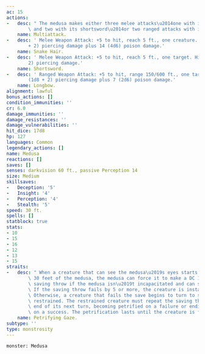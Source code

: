 ```yaml
---
ac: 15
actions:
-   desc: " The medusa makes either three melee attacks\u2014one with its snake hair\
        \ and two with its shortsword\u2014or two ranged attacks with its longbow."
    name: Multiattack.
-   desc: ' Melee Weapon Attack: +5 to hit, reach 5 ft., one creature. Hit: 4 (1d4
        + 2) piercing damage plus 14 (4d6) poison damage.'
    name: Snake Hair.
-   desc: ' Melee Weapon Attack: +5 to hit, reach 5 ft., one target. Hit: 5 (1d6 +
        2) piercing damage.'
    name: Shortsword.
-   desc: ' Ranged Weapon Attack: +5 to hit, range 150/600 ft., one target. Hit: 6
        (1d8 + 2) piercing damage plus 7 (2d6) poison damage.'
    name: Longbow.
alignment: lawful
bonus_actions: []
condition_immunities: ''
cr: 6.0
damage_immunities: ''
damage_resistances: ''
damage_vulnerabilities: ''
hit_dice: 17d8
hp: 127
languages: Common
legendary_actions: []
name: Medusa
reactions: []
saves: []
senses: darkvision 60 ft., passive Perception 14
size: Medium
skillsaves:
-   Deception: '5'
-   Insight: '4'
-   Perception: '4'
-   Stealth: '5'
speed: 30 ft.
spells: []
statblock: true
stats:
- 10
- 15
- 16
- 12
- 13
- 15
straits:
-   desc: " When a creature that can see the medusa\u2019s eyes starts its turn within\
        \ 30 feet of the medusa, the medusa can force it to make a DC 14 Constitution\
        \ saving throw if the medusa isn\u2019t incapacitated and can see the creature.\
        \ If the saving throw fails by 5 or more, the creature is instantly petrified.\
        \ Otherwise, a creature that fails the save begins to turn to stone and is\
        \ restrained. The restrained creature must repeat the saving throw at the\
        \ end of its next turn, becoming petrified on a failure or ending the effect\
        \ on a success. The petrification lasts until the creature is freed by the "
    name: Petrifying Gaze.
subtype: ''
type: monstrosity
---
```

```statblock
monster: Medusa
```